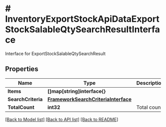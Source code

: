 # # InventoryExportStockApiDataExportStockSalableQtySearchResultInterface
Interface for ExportStockSalableQtySearchResult

## Properties 


Name | Type | Description | Notes
------------ | ------------- | ------------- | -------------
**Items**| **[]map[string]interface{}** |   |
**SearchCriteria**| [**FrameworkSearchCriteriaInterface**](FrameworkSearchCriteriaInterface.md) |   |
**TotalCount**| **int32** | Total count.  |


[[Back to Model list]](../../README.md#models) [[Back to API list]](../../README.md#endpoints) [[Back to README]](../../README.md)

